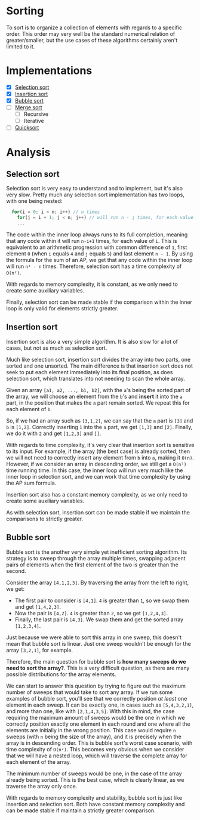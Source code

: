 # Sorting

To sort is to organize a collection of elements with regards to a specific
order. This order may very well be the standard numerical relation of
greater/smaller, but the use cases of these algorithms certainly aren't limited
to it.

# Implementations

- [x] [Selection sort](#selection-sort)
- [x] [Insertion sort](#insertion-sort)
- [x] [Bubble sort](#bubble-sort)
- [ ] [Merge sort](#merge-sort)
  - [ ] Recursive
  - [ ] Iterative
- [ ] [Quicksort](#quicksort)

# Analysis

## Selection sort

Selection sort is very easy to understand and to implement, but it's also very
slow. Pretty much any selection sort implementation has two loops, with one
being nested:

```javascript
  for(i = 0; i < n; i++) // n times
    for(j = i + 1; j < n; j++) // will run n - j times, for each value of j
    ...
```

The code within the inner loop always runs to its full completion, meaning that
any code within it will run `n-i+1` times, for each value of `i`. This is
equivalent to an arithmetic progression with common difference of `1`, first
element `0` (when `i` equals `4` and `j` equals `5`) and last element `n - 1`.
By using the formula for the sum of an AP, we get that any code within the inner
loop will run `n² - n` times. Therefore, selection sort has a time complexity of
`O(n²)`.

With regards to memory complexity, it is constant, as we only need to create
some auxiliary variables.

Finally, selection sort can be made stable if the comparison within the inner
loop is only valid for elements strictly greater.

## Insertion sort

Insertion sort is also a very simple algorithm. It is also slow for a lot of
cases, but not as much as selection sort.

Much like selection sort, insertion sort divides the array into two parts, one
sorted and one unsorted. The main difference is that insertion sort does not
seek to put each element immediately into its final position, as does selection
sort, which translates into not needing to scan the whole array.

Given an array `[a1, a2, ..., b1, b2]`, with the `a`'s being the sorted part of
the array, we will choose an element from the `b`'s and **insert** it into the
`a` part, in the position that makes the `a` part remain sorted. We repeat this
for each element of `b`.

So, if we had an array such as `[3,1,2]`, we can say that the `a` part is `[3]`
and `b` is `[1,2]`. Correctly inserting `1` into the `a` part, we get `[1,3]`
and `[2]`. Finally, we do it with `2` and get `[1,2,3]` and `[]`.

With regards to time complexity, it's very clear that insertion sort is
sensitive to its input. For example, if the array (the best case) is already
sorted, then we will not need to correctly insert any element from `b` into `a`,
making it `O(n)`. However, if we consider an array in descending order, we still
get a `O(n²)` time running time. In this case, the inner loop will run very much
like the inner loop in selection sort, and we can work that time complexity by
using the AP sum formula.

Insertion sort also has a constant memory complexity, as we only need to create
some auxiliary variables.

As with selection sort, insertion sort can be made stable if we maintain the
comparisons to strictly greater.

## Bubble sort

Bubble sort is the another very simple yet inefficient sorting algorithm. Its
strategy is to sweep through the array multiple times, swapping adjacent pairs
of elements when the first element of the two is greater than the second.

Consider the array `[4,1,2,3]`. By traversing the array from the left to right,
we get:

- The first pair to consider is `[4,1]`. `4` is greater than `1`, so we swap
  them and get `[1,4,2,3]`.
- Now the pair is `[4,2]`. `4` is greater than `2`, so we get `[1,2,4,3]`.
- Finally, the last pair is `[4,3]`. We swap them and get the sorted array
  `[1,2,3,4]`.

Just because we were able to sort this array in one sweep, this doesn't mean
that bubble sort is linear. Just one sweep wouldn't be enough for the array
`[3,2,1]`, for example.

Therefore, the main question for bubble sort is **how many sweeps do we need to
sort the array?**. This is a very difficult question, as there are many possible
distributions for the array elements.

We can start to answer this question by trying to figure out the maximum number
of sweeps that would take to sort any array. If we run some examples of bubble
sort, you'll see that we correctly position _at least_ one element in each
sweep. It can be exactly one, in cases such as `[5,4,3,2,1]`, and more than one,
like with `[2,1,4,3,5]`. With this in mind, the case requiring the maximum
amount of sweeps would be the one in which we correctly position exactly one
element in each round and one where all the elements are initially in the wrong
position. This case would require `n` sweeps (with `n` being the size of the
array), and it is precisely when the array is in descending order. This is
bubble sort's worst case scenario, with time complexity of `O(n²)`. This becomes
very obvious when we consider that we will have a nested loop, which will
traverse the complete array for each element of the array.

The minimum number of sweeps would be one, in the case of the array already
being sorted. This is the best case, which is clearly linear, as we traverse the
array only once.

With regards to memory complexity and stability, bubble sort is just like
insertion and selection sort. Both have constant memory complexity and can be
made stable if maintain a strictly greater comparison.

